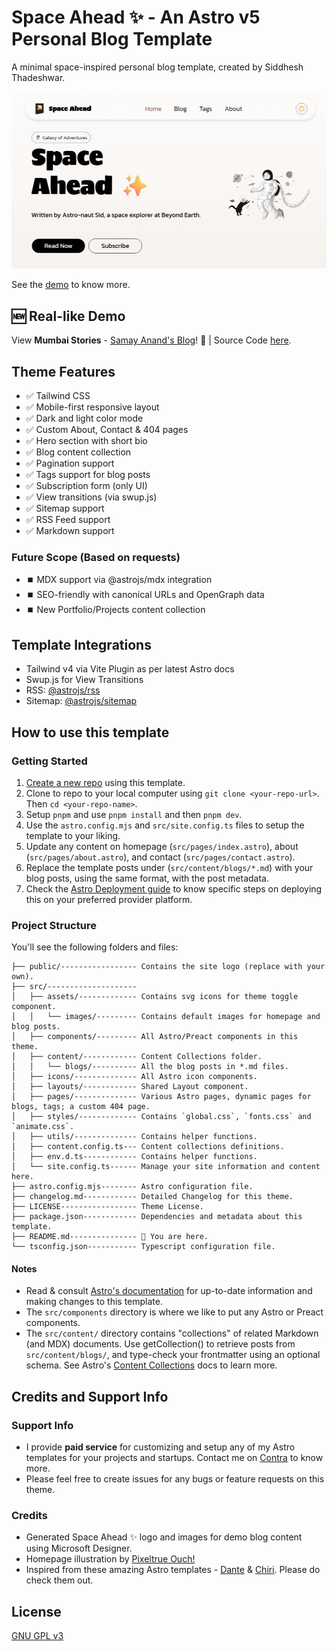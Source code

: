 # Space Ahead ✨ - An Astro v5 Personal Blog Template

A minimal space-inspired personal blog template, created by Siddhesh Thadeshwar.

![Space Ahead ✨](/space-ahead-preview.jpeg)

See the [demo](https://djsiddz.github.io/space-ahead) to know more.

## 🆕 Real-like Demo

View **Mumbai Stories** - [Samay Anand's Blog](https://djsiddz.github.io/samay-anand)! 🏏 | Source Code [here](https://github.com/djsiddz/samay-anand).

## Theme Features

- ✅ Tailwind CSS
- ✅ Mobile-first responsive layout
- ✅ Dark and light color mode
- ✅ Custom About, Contact & 404 pages
- ✅ Hero section with short bio
- ✅ Blog content collection
- ✅ Pagination support
- ✅ Tags support for blog posts
- ✅ Subscription form (only UI)
- ✅ View transitions (via swup.js)
- ✅ Sitemap support
- ✅ RSS Feed support
- ✅ Markdown support

### Future Scope (Based on requests)

- ⏹️ MDX support via @astrojs/mdx integration
- ⏹️ SEO-friendly with canonical URLs and OpenGraph data
- ⏹️ New Portfolio/Projects content collection

## Template Integrations

- Tailwind v4 via Vite Plugin as per latest Astro docs
- Swup.js for View Transitions
- RSS: [@astrojs/rss](https://docs.astro.build/en/guides/rss/)
- Sitemap: [@astrojs/sitemap](https://docs.astro.build/en/guides/integrations-guide/sitemap/)

## How to use this template

### Getting Started

1. [Create a new repo](https://github.com/new?template_name=space-ahead&template_owner=djsiddz) using this template.
2. Clone to repo to your local computer using `git clone <your-repo-url>`. Then `cd <your-repo-name>`.
3. Setup `pnpm` and use `pnpm install` and then `pnpm dev`.
4. Use the `astro.config.mjs` and `src/site.config.ts` files to setup the template to your liking.
5. Update any content on homepage (`src/pages/index.astro`), about (`src/pages/about.astro`), and contact (`src/pages/contact.astro`).
6. Replace the template posts under (`src/content/blogs/*.md`) with your blog posts, using the same format, with the post metadata.
7. Check the [Astro Deployment guide](https://docs.astro.build/en/guides/deploy/) to know specific steps on deploying this on your preferred provider platform.

### Project Structure

You'll see the following folders and files:

```text
├── public/----------------- Contains the site logo (replace with your own).
├── src/--------------------
│   ├── assets/------------- Contains svg icons for theme toggle component.
│   │   └── images/--------- Contains default images for homepage and blog posts.
│   ├── components/--------- All Astro/Preact components in this theme.
│   ├── content/------------ Content Collections folder.
│   │   └── blogs/---------- All the blog posts in *.md files.
│   ├── icons/-------------- All Astro icon components.
│   ├── layouts/------------ Shared Layout component.
│   ├── pages/-------------- Various Astro pages, dynamic pages for blogs, tags; a custom 404 page.
│   ├── styles/------------- Contains `global.css`, `fonts.css` and `animate.css`.
│   ├── utils/-------------- Contains helper functions.
│   ├── content.config.ts--- Content collections definitions.
│   ├── env.d.ts------------ Contains helper functions.
│   └── site.config.ts------ Manage your site information and content here.
├── astro.config.mjs-------- Astro configuration file.
├── changelog.md------------ Detailed Changelog for this theme.
├── LICENSE----------------- Theme License.
├── package.json------------ Dependencies and metadata about this template.
├── README.md--------------- 📍 You are here.
└── tsconfig.json----------- Typescript configuration file.
```

#### Notes

- Read & consult [Astro's documentation](https://docs.astro.build/) for up-to-date information and making changes to this template.
- The `src/components` directory is where we like to put any Astro or Preact components.
- The `src/content/` directory contains "collections" of related Markdown (and MDX) documents. Use getCollection() to retrieve posts from `src/content/blogs/`, and type-check your frontmatter using an optional schema. See Astro's [Content Collections](https://docs.astro.build/en/guides/content-collections/) docs to learn more.

## Credits and Support Info

### Support Info

- I provide **paid service** for customizing and setup any of my Astro templates for your projects and startups. Contact me on [Contra](https://contra.com/siddhesht) to know more.
- Please feel free to create issues for any bugs or feature requests on this theme.

### Credits

- Generated Space Ahead ✨ logo and images for demo blog content using Microsoft Designer.
- Homepage illustration by <a href="https://icons8.com/illustrations/author/ARh4OKrFtdfC">Pixeltrue Ouch!</a>
- Inspired from these amazing Astro templates - [Dante](https://github.com/JustGoodUI/dante-astro-theme) & [Chiri](https://github.com/the3ash/astro-chiri). Please do check them out.

## License

[GNU GPL v3](/LICENSE)
